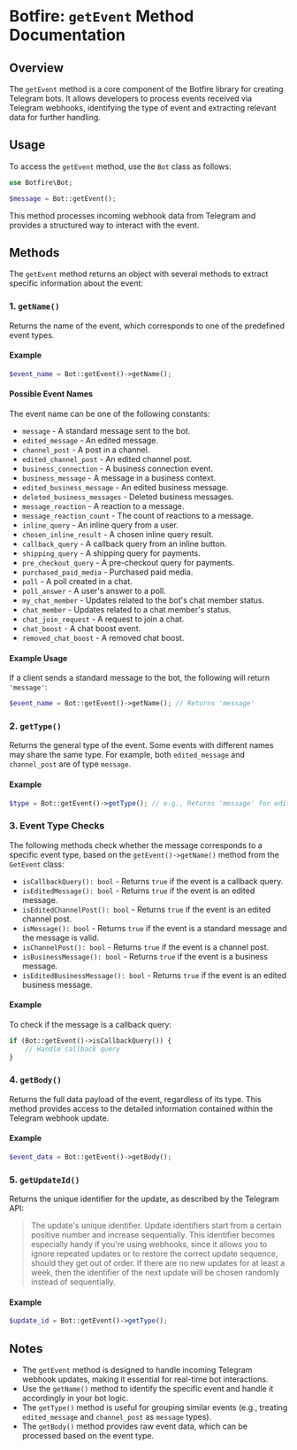 # Botfire: `getEvent` Method Documentation

## Overview
The `getEvent` method is a core component of the Botfire library for creating Telegram bots. It allows developers to  process events received via Telegram webhooks, identifying the type of event and extracting relevant data for further handling.

## Usage
To access the `getEvent` method, use the `Bot` class as follows:

```php
use Botfire\Bot;

$message = Bot::getEvent();
```

This method processes incoming webhook data from Telegram and provides a structured way to interact with the event.

## Methods
The `getEvent` method returns an object with several methods to extract specific information about the event:

### 1. `getName()`
Returns the name of the event, which corresponds to one of the predefined event types.

#### Example
```php
$event_name = Bot::getEvent()->getName();
```

#### Possible Event Names
The event name can be one of the following constants:
- `message` - A standard message sent to the bot.
- `edited_message` - An edited message.
- `channel_post` - A post in a channel.
- `edited_channel_post` - An edited channel post.
- `business_connection` - A business connection event.
- `business_message` - A message in a business context.
- `edited_business_message` - An edited business message.
- `deleted_business_messages` - Deleted business messages.
- `message_reaction` - A reaction to a message.
- `message_reaction_count` - The count of reactions to a message.
- `inline_query` - An inline query from a user.
- `chosen_inline_result` - A chosen inline query result.
- `callback_query` - A callback query from an inline button.
- `shipping_query` - A shipping query for payments.
- `pre_checkout_query` - A pre-checkout query for payments.
- `purchased_paid_media` - Purchased paid media.
- `poll` - A poll created in a chat.
- `poll_answer` - A user's answer to a poll.
- `my_chat_member` - Updates related to the bot's chat member status.
- `chat_member` - Updates related to a chat member's status.
- `chat_join_request` - A request to join a chat.
- `chat_boost` - A chat boost event.
- `removed_chat_boost` - A removed chat boost.

#### Example Usage
If a client sends a standard message to the bot, the following will return `'message'`:
```php
$event_name = Bot::getEvent()->getName(); // Returns 'message'
```

### 2. `getType()`
Returns the general type of the event. Some events with different names may share the same type. For example, both `edited_message` and `channel_post` are of type `message`.

#### Example
```php
$type = Bot::getEvent()->getType(); // e.g., Returns 'message' for edited_message or channel_post
```



### 3. Event Type Checks
The following methods check whether the message corresponds to a specific event type, based on the `getEvent()->getName()` method from the `GetEvent` class:

- `isCallbackQuery(): bool` - Returns `true` if the event is a callback query.
- `isEditedMessage(): bool` - Returns `true` if the event is an edited message.
- `isEditedChannelPost(): bool` - Returns `true` if the event is an edited channel post.
- `isMessage(): bool` - Returns `true` if the event is a standard message and the message is valid.
- `isChannelPost(): bool` - Returns `true` if the event is a channel post.
- `isBusinessMessage(): bool` - Returns `true` if the event is a business message.
- `isEditedBusinessMessage(): bool` - Returns `true` if the event is an edited business message.

#### Example
To check if the message is a callback query:
```php
if (Bot::getEvent()->isCallbackQuery()) {
    // Handle callback query
}
```


### 4. `getBody()`
Returns the full data payload of the event, regardless of its type. This method provides access to the detailed information contained within the Telegram webhook update.

#### Example
```php
$event_data = Bot::getEvent()->getBody();
```

### 5. `getUpdateId()`
Returns the unique identifier for the update, as described by the Telegram API:
> The update's unique identifier. Update identifiers start from a certain positive number and increase sequentially. This identifier becomes especially handy if you're using webhooks, since it allows you to ignore repeated updates or to restore the correct update sequence, should they get out of order. If there are no new updates for at least a week, then the identifier of the next update will be chosen randomly instead of sequentially.

#### Example
```php
$update_id = Bot::getEvent()->getType();
```

## Notes
- The `getEvent` method is designed to handle incoming Telegram webhook updates, making it essential for real-time bot interactions.
- Use the `getName()` method to identify the specific event and handle it accordingly in your bot logic.
- The `getType()` method is useful for grouping similar events (e.g., treating `edited_message` and `channel_post` as `message` types).
- The `getBody()` method provides raw event data, which can be processed based on the event type.
